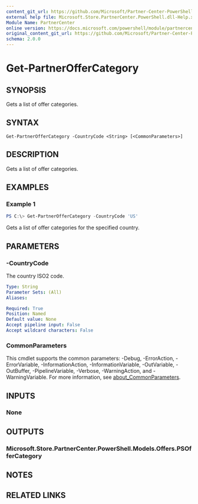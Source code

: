 ```yaml
---
content_git_url: https://github.com/Microsoft/Partner-Center-PowerShell/blob/master/docs/help/Get-PartnerOfferCategory.md
external help file: Microsoft.Store.PartnerCenter.PowerShell.dll-Help.xml
Module Name: PartnerCenter
online version: https://docs.microsoft.com/powershell/module/partnercenter/Get-PartnerOfferCategory
original_content_git_url: https://github.com/Microsoft/Partner-Center-PowerShell/blob/master/docs/help/Get-PartnerOfferCategory.md
schema: 2.0.0
---
```


# Get-PartnerOfferCategory

## SYNOPSIS
Gets a list of offer categories.

## SYNTAX

```
Get-PartnerOfferCategory -CountryCode <String> [<CommonParameters>]
```

## DESCRIPTION
Gets a list of offer categories.

## EXAMPLES

### Example 1
```powershell
PS C:\> Get-PartnerOfferCategory -CountryCode 'US'
```

Gets a list of offer categories for the specified country.

## PARAMETERS

### -CountryCode
The country ISO2 code.

```yaml
Type: String
Parameter Sets: (All)
Aliases:

Required: True
Position: Named
Default value: None
Accept pipeline input: False
Accept wildcard characters: False
```

### CommonParameters
This cmdlet supports the common parameters: -Debug, -ErrorAction, -ErrorVariable, -InformationAction, -InformationVariable, -OutVariable, -OutBuffer, -PipelineVariable, -Verbose, -WarningAction, and -WarningVariable. For more information, see [about_CommonParameters](http://go.microsoft.com/fwlink/?LinkID=113216).

## INPUTS

### None

## OUTPUTS

### Microsoft.Store.PartnerCenter.PowerShell.Models.Offers.PSOfferCategory

## NOTES

## RELATED LINKS
